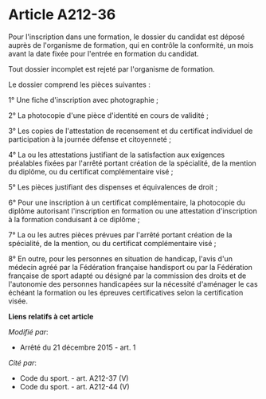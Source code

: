 # Article A212-36

Pour l'inscription dans une formation, le dossier du candidat est déposé auprès de l'organisme de formation, qui en contrôle
la conformité, un mois avant la date fixée pour l'entrée en formation du candidat.

Tout dossier incomplet est rejeté par l'organisme de formation.

Le dossier comprend les pièces suivantes :

1° Une fiche d'inscription avec photographie ;

2° La photocopie d'une pièce d'identité en cours de validité ;

3° Les copies de l'attestation de recensement et du certificat individuel de participation à la journée défense et
citoyenneté ;

4° La ou les attestations justifiant de la satisfaction aux exigences préalables fixées par l'arrêté portant création de la
spécialité, de la mention du diplôme, ou du certificat complémentaire visé ;

5° Les pièces justifiant des dispenses et équivalences de droit ;

6° Pour une inscription à un certificat complémentaire, la photocopie du diplôme autorisant l'inscription en formation ou une
attestation d'inscription à la formation conduisant à ce diplôme ;

7° La ou les autres pièces prévues par l'arrêté portant création de la spécialité, de la mention, ou du certificat
complémentaire visé ;

8° En outre, pour les personnes en situation de handicap, l'avis d'un médecin agréé par la Fédération française handisport ou
par la Fédération française de sport adapté ou désigné par la commission des droits et de l'autonomie des personnes
handicapées sur la nécessité d'aménager le cas échéant la formation ou les épreuves certificatives selon la certification
visée.

**Liens relatifs à cet article**

_Modifié par_:

  - Arrêté du 21 décembre 2015 - art. 1

_Cité par_:

  - Code du sport. - art. A212-37 (V)
  - Code du sport. - art. A212-44 (V)
